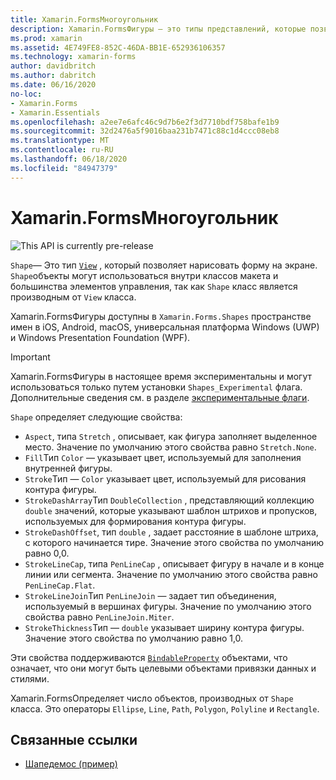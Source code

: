 ```yaml
---
title: Xamarin.FormsМногоугольник
description: Xamarin.FormsФигуры — это типы представлений, которые позволяют рисовать фигуры на экране.
ms.prod: xamarin
ms.assetid: 4E749FE8-852C-46DA-BB1E-652936106357
ms.technology: xamarin-forms
author: davidbritch
ms.author: dabritch
ms.date: 06/16/2020
no-loc:
- Xamarin.Forms
- Xamarin.Essentials
ms.openlocfilehash: a2ee7e6afc46c9d7b6e2f3d7710bdf758bafe1b9
ms.sourcegitcommit: 32d2476a5f9016baa231b7471c88c1d4ccc08eb8
ms.translationtype: MT
ms.contentlocale: ru-RU
ms.lasthandoff: 06/18/2020
ms.locfileid: "84947379"
---
```

# <a name="xamarinforms-shapes"></a>Xamarin.FormsМногоугольник

![](~/media/shared/preview.png "This API is currently pre-release")

`Shape`— Это тип [`View`](xref:Xamarin.Forms.View) , который позволяет нарисовать форму на экране. `Shape`объекты могут использоваться внутри классов макета и большинства элементов управления, так как `Shape` класс является производным от `View` класса.

Xamarin.FormsФигуры доступны в `Xamarin.Forms.Shapes` пространстве имен в iOS, Android, macOS, универсальная платформа Windows (UWP) и Windows Presentation Foundation (WPF).

> [!IMPORTANT]
> Xamarin.FormsФигуры в настоящее время экспериментальны и могут использоваться только путем установки `Shapes_Experimental` флага. Дополнительные сведения см. в разделе [экспериментальные флаги](~/xamarin-forms/internals/experimental-flags.md).

`Shape` определяет следующие свойства:

- `Aspect`, типа `Stretch` , описывает, как фигура заполняет выделенное место. Значение по умолчанию этого свойства равно `Stretch.None`.
- `Fill`Тип `Color` — указывает цвет, используемый для заполнения внутренней фигуры.
- `Stroke`Тип — `Color` указывает цвет, используемый для рисования контура фигуры.
- `StrokeDashArray`Тип `DoubleCollection` , представляющий коллекцию `double` значений, которые указывают шаблон штрихов и пропусков, используемых для формирования контура фигуры.
- `StrokeDashOffset`, тип `double` , задает расстояние в шаблоне штриха, с которого начинается тире. Значение этого свойства по умолчанию равно 0,0.
- `StrokeLineCap`, типа `PenLineCap` , описывает фигуру в начале и в конце линии или сегмента. Значение по умолчанию этого свойства равно `PenLineCap.Flat`.
- `StrokeLineJoin`Тип `PenLineJoin` — задает тип объединения, используемый в вершинах фигуры. Значение по умолчанию этого свойства равно `PenLineJoin.Miter`.
- `StrokeThickness`Тип — `double` указывает ширину контура фигуры. Значение этого свойства по умолчанию равно 1,0.

Эти свойства поддерживаются [`BindableProperty`](xref:Xamarin.Forms.BindableProperty) объектами, что означает, что они могут быть целевыми объектами привязки данных и стилями.

Xamarin.FormsОпределяет число объектов, производных от `Shape` класса. Это операторы `Ellipse`, `Line`, `Path`, `Polygon`, `Polyline` и `Rectangle`.

## <a name="related-links"></a>Связанные ссылки

- [Шапедемос (пример)](https://docs.microsoft.com/samples/xamarin/xamarin-forms-samples/userinterface-shapedemos/)
